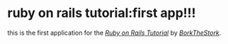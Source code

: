 # ruby on rails tutorial:first app!!!

this is the first application for the [*Ruby on Rails Tutorial*](http://borkowski.tumblr.com/)
by [*BorkTheStork*](https://twitter.com/borkthestork).